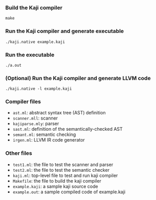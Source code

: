 ### Build the Kaji compiler

```
make
```

### Run the Kaji compiler and generate executable
```
./kaji.native example.kaji
```

### Run the executable
```
./a.out
```

### (Optional) Run the Kaji compiler and generate LLVM code
```
./kaji.native -l example.kaji
```

### Compiler files
-  `ast.ml`: abstract syntax tree (AST) definition
-  `scanner.mll`: scanner
-  `kajiparse.mly`: parser
-  `sast.ml`: definition of the semantically-checked AST
-  `semant.ml`: semantic checking
-  `irgen.ml`: LLVM IR code generator

### Other files

- `test1.ml`: the file to test the scanner and parser
- `test2.ml`: the file to test the semantic checker
- `kaji.ml`: top-level file to test and run kaji compiler
- `Makefile`: the file to build the kaji compiler
- `example.kaji`: a sample kaji source code
- `example.out`: a sample compiled code of example.kaji
